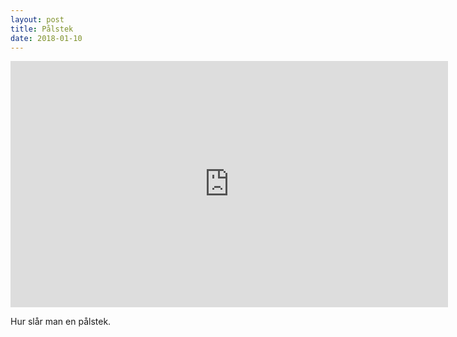 ```yaml
---
layout: post
title: Pålstek
date: 2018-01-10
---
```


<iframe width="700" height="394" src="https://www.youtube.com/embed/w_KaO4bQWTI" frameborder="0" allowfullscreen></iframe>

Hur slår man en pålstek.
